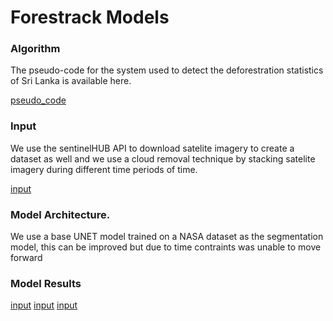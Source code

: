 # Forestrack Models

### Algorithm

The pseudo-code for the system used to detect the deforestration statistics of Sri Lanka is available here.

[pseudo_code](DOCS/images/psuedo%20code.PNG)

### Input

We use the sentinelHUB API to download satelite imagery to create a dataset as well and we use a cloud removal technique by stacking satelite imagery during different time periods of time.

[input](DOCS/images/forestrack4.png)

### Model Architecture.

We use a base UNET model trained on a NASA dataset as the segmentation model, this can be improved but due to time contraints was unable to move forward

### Model Results

[input](DOCS/images/forestrack.png)
[input](DOCS/images/forestrack2.png)
[input](DOCS/images/forestrack3.png)